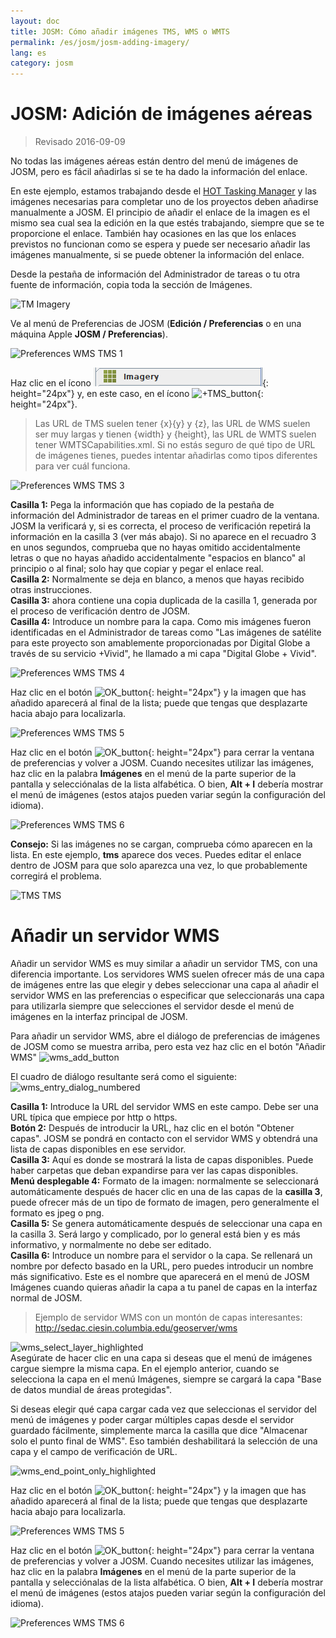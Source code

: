 ```yaml
---
layout: doc
title: JOSM: Cómo añadir imágenes TMS, WMS o WMTS
permalink: /es/josm/josm-adding-imagery/
lang: es
category: josm
---
```


JOSM: Adición de imágenes aéreas
================

> Revisado 2016-09-09  

No todas las imágenes aéreas están dentro del menú de imágenes de JOSM, pero es fácil añadirlas si se te ha dado la información del enlace.  

En este ejemplo, estamos trabajando desde el [HOT Tasking Manager](http://tasks.hotosm.org/) y las imágenes necesarias para completar uno de los proyectos deben añadirse manualmente a JOSM. El principio de añadir el enlace de la imagen es el mismo sea cual sea la edición en la que estés trabajando, siempre que se te proporcione el enlace. También hay ocasiones en las que los enlaces previstos no funcionan como se espera y puede ser necesario añadir las imágenes manualmente, si se puede obtener la información del enlace.  

Desde la pestaña de información del Administrador de tareas o tu otra fuente de información, copia toda la sección de Imágenes.  

![TM Imagery][]

Ve al menú de Preferencias de JOSM (**Edición / Preferencias** o en una máquina Apple **JOSM / Preferencias**).  

![Preferences WMS TMS 1][]

Haz clic en el ícono ![WMS_TMS_button][]{: height="24px"} y, en este caso, en el ícono ![+TMS_button][]{: height="24px"}.  

> Las URL de TMS suelen tener {x}{y} y {z}, las URL de WMS suelen ser muy largas y tienen {width} y {height}, las URL de WMTS suelen tener WMTSCapabilities.xml. Si no estás seguro de qué tipo de URL de imágenes tienes, puedes intentar añadirlas como tipos diferentes para ver cuál funciona.  

![Preferences WMS TMS 3][]

**Casilla 1:** Pega la información que has copiado de la pestaña de información del Administrador de tareas en el primer cuadro de la ventana. JOSM la verificará y, si es correcta, el proceso de verificación repetirá la información en la casilla 3 (ver más abajo). Si no aparece en el recuadro 3 en unos segundos, comprueba que no hayas omitido accidentalmente letras o que no hayas añadido accidentalmente "espacios en blanco" al principio o al final; solo hay que copiar y pegar el enlace real.  
**Casilla 2:** Normalmente se deja en blanco, a menos que hayas recibido otras instrucciones.  
**Casilla 3:** ahora contiene una copia duplicada de la casilla 1, generada por el proceso de verificación dentro de JOSM.  
**Casilla 4:** Introduce un nombre para la capa. Como mis imágenes fueron identificadas en el Administrador de tareas como "Las imágenes de satélite para este proyecto son amablemente proporcionadas por Digital Globe a través de su servicio +Vivid", he llamado a mi capa "Digital Globe + Vivid".  

![Preferences WMS TMS 4][]

Haz clic en el botón ![OK_button][]{: height="24px"} y la imagen que has añadido aparecerá al final de la lista; puede que tengas que desplazarte hacia abajo para localizarla.  

![Preferences WMS TMS 5][]

Haz clic en el botón ![OK_button][]{: height="24px"} para cerrar la ventana de preferencias y volver a JOSM. Cuando necesites utilizar las imágenes, haz clic en la palabra **Imágenes** en el menú de la parte superior de la pantalla y selecciónalas de la lista alfabética. O bien, **Alt + I** debería mostrar el menú de imágenes (estos atajos pueden variar según la configuración del idioma).  

![Preferences WMS TMS 6][]

**Consejo:** Si las imágenes no se cargan, comprueba cómo aparecen en la lista. En este ejemplo, **tms** aparece dos veces. Puedes editar el enlace dentro de JOSM para que solo aparezca una vez, lo que probablemente corregirá el problema.

![TMS TMS][]

Añadir un servidor WMS
===========

Añadir un servidor WMS es muy similar a añadir un servidor TMS, con una diferencia importante. Los servidores WMS suelen ofrecer más de una capa de imágenes entre las que elegir y debes seleccionar una capa al añadir el servidor WMS en las preferencias o especificar que seleccionarás una capa para utilizarla siempre que selecciones el servidor desde el menú de imágenes en la interfaz principal de JOSM.

Para añadir un servidor WMS, abre el diálogo de preferencias de imágenes de JOSM como se muestra arriba, pero esta vez haz clic en el botón "Añadir WMS" ![wms_add_button][]

El cuadro de diálogo resultante será como el siguiente:
![wms_entry_dialog_numbered][]

**Casilla 1:** Introduce la URL del servidor WMS en este campo. Debe ser una URL típica que empiece por http o https.  
**Botón 2:** Después de introducir la URL, haz clic en el botón "Obtener capas". JOSM se pondrá en contacto con el servidor WMS y obtendrá una lista de capas disponibles en ese servidor.  
**Casilla 3:** Aquí es donde se mostrará la lista de capas disponibles. Puede haber carpetas que deban expandirse para ver las capas disponibles.  
**Menú desplegable 4:** Formato de la imagen: normalmente se seleccionará automáticamente después de hacer clic en una de las capas de la **casilla 3**, puede ofrecer más de un tipo de formato de imagen, pero generalmente el formato es jpeg o png.  
**Casilla 5:** Se genera automáticamente después de seleccionar una capa en la casilla 3. Será largo y complicado, por lo general está bien y es más informativo, y normalmente no debe ser editado.  
**Casilla 6:** Introduce un nombre para el servidor o la capa. Se rellenará un nombre por defecto basado en la URL, pero puedes introducir un nombre más significativo. Este es el nombre que aparecerá en el menú de JOSM Imágenes cuando quieras añadir la capa a tu panel de capas en la interfaz normal de JOSM.  

> Ejemplo de servidor WMS con un montón de capas interesantes: http://sedac.ciesin.columbia.edu/geoserver/wms  

![wms_select_layer_highlighted][]  
Asegúrate de hacer clic en una capa si deseas que el menú de imágenes cargue siempre la misma capa. En el ejemplo anterior, cuando se selecciona la capa en el menú Imágenes, siempre se cargará la capa "Base de datos mundial de áreas protegidas".

Si deseas elegir qué capa cargar cada vez que seleccionas el servidor del menú de imágenes y poder cargar múltiples capas desde el servidor guardado fácilmente, simplemente marca la casilla que dice "Almacenar solo el punto final de WMS". Eso también deshabilitará la selección de una capa y el campo de verificación de URL.

![wms_end_point_only_highlighted][]  

Haz clic en el botón ![OK_button][]{: height="24px"} y la imagen que has añadido aparecerá al final de la lista; puede que tengas que desplazarte hacia abajo para localizarla.  

![Preferences WMS TMS 5][]

Haz clic en el botón ![OK_button][]{: height="24px"} para cerrar la ventana de preferencias y volver a JOSM. Cuando necesites utilizar las imágenes, haz clic en la palabra **Imágenes** en el menú de la parte superior de la pantalla y selecciónalas de la lista alfabética. O bien, **Alt + I** debería mostrar el menú de imágenes (estos atajos pueden variar según la configuración del idioma).  

![Preferences WMS TMS 6][]

[Preferences WMS TMS 1]: /images/josm/JOSM_TMS_1.png
[TM Imagery]: /images/josm/JOSM_TMS_2.png
[WMS_TMS_button]: /images/josm/josm_preferences-wms-tms.png
[+TMS_button]: /images/josm/+TMS.png
[OK_button]: /images/josm/josm_OK_button.png
[Preferences WMS TMS 3]: /images/josm/JOSM_TMS_3.png
[Preferences WMS TMS 4]: /images/josm/JOSM_TMS_4.png
[Preferences WMS TMS 5]: /images/josm/JOSM_TMS_5.png
[Preferences WMS TMS 6]: /images/josm/JOSM_TMS_6.png
[TMS TMS]: /images/josm/JOSM_TMS_TMS.png
[wms_add_button]: /images/josm/wms_add_button.jpg
[wms_select_layer_highlight]: /images/josm/wms_select_layer_highlight.jpg
[wms_entry_dialog_numbered]: /images/josm/wms_entry_dialog_numbered.jpg
[wms_end_point_only_highlighted]: /images/josm/wms_end_point_only_highlighted.jpg
[wms_select_layer_highlighted]: /images/josm/wms_select_layer_highlighted.jpg